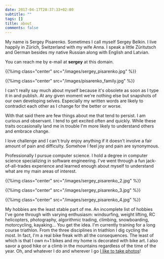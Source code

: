 ```yaml
---
date: 2017-04-17T20:37:33+02:00
subtitle: ""
tags: []
title: about
comments: false
---
```


My name is Sergey Pisarenko. Sometimes I call myself Sergey Belkin. I live happily in Zürich, Switzerland with my wife Anna. I speak a little Züritutsch and German besides my native Russian along with English and Latvian.

You can reach me by e-mail at **sergey** at this domain.

{{%img class="center" src="/images/sergey_pisarenko.jpg" %}}

{{%img class="center" src="/images/pisarenko_family.jpg" %}}

I can't really say much about myself because it's obsolete as soon as I type it in and publish. At any given moment we're nothing else but snapshots of our own developing selves. Especially my written words are likely to contradict each other as I change for the better or worse.

With that said there are few things about me that tend to persist. I am curious and observant. I tend to get excited often and quickly. While these traits occasionally land me in trouble I'm more likely to understand others and embrace change.

I love challenge and I can't truly enjoy anything if it doesn't involve a fair amount of pain and difficulty. Somehow I feel joy and pain are synonymous.

Professionally I pursue computer science. I hold a degree in computer science specializing in software engineering. I've went through a fun jack-of-all-trades experience and learned enough about myself to understand what are my main areas of interest.

{{%img class="center" src="/images/sergey_pisarenko_2.jpg" %}}

{{%img class="center" src="/images/sergey_pisarenko_3.jpg" %}}

{{%img class="center" src="/images/sergey_pisarenko_4.jpg" %}}

My hobbies are the least stable part of me. An incomplete list of hobbies I've gone through with varying enthusiasm: windsurfing, weight lifting, RC helicopters, photography, algorithmic trading, climbing, snowboarding, motorcycling, kayaking... You get the idea. I'm currently training for a long course triathlon. From the three disciplines in triathlon I dig cycling the most. In fact, I'm a real bike freak with all the consequences. The least of which is that I own n+1 bikes and my home is decorated with bike art. I also savor a good hike or a climb in the mountains regardless of the time of the year. Oh, and whatever I do and wherever I go [I like to take photos](http://www.flickr.com/photos/68217075@N08/)!
